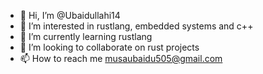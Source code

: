 - 👋 Hi, I’m @Ubaidullahi14
- 👀 I’m interested in rustlang, embedded systems and c++
- 🌱 I’m currently learning rustlang 
- 💞️ I’m looking to collaborate on rust projects
- 📫 How to reach me musaubaidu505@gmail.com

<!---
Ubaidullahi14/Ubaidullahi14 is a ✨ special ✨ repository because its `README.md` (this file) appears on your GitHub profile.
You can click the Preview link to take a look at your changes.
--->
